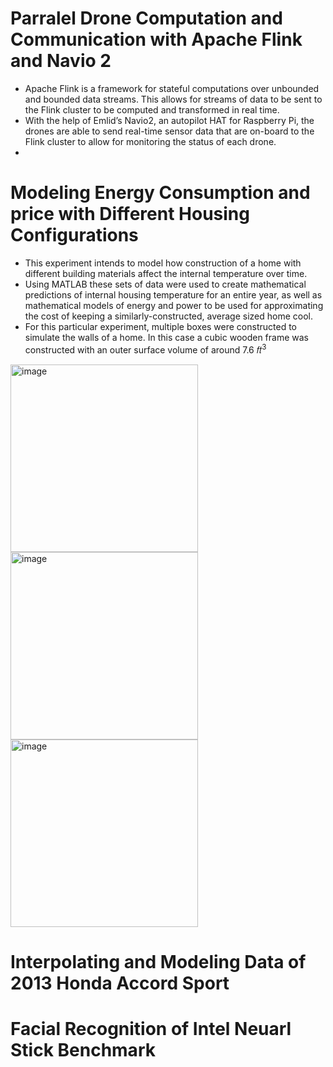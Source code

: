 # Parralel Drone Computation and Communication with Apache Flink and Navio 2
  * Apache Flink is a framework for stateful computations over unbounded and bounded data streams. This allows for streams of data to be sent to the Flink cluster to be computed and transformed in real time.
  * With the help of Emlid’s Navio2, an autopilot HAT for Raspberry Pi, the drones are able to send real-time sensor data that are on-board to the Flink cluster to allow for monitoring the status of each drone.
  * 
   
  
# Modeling Energy Consumption and price with Different Housing Configurations
  * This experiment intends to model how construction of a home with different building materials affect the internal temperature over time.
  * Using MATLAB these sets of data were used to create mathematical predictions of internal housing temperature for an entire year, as well as mathematical models of energy and power to be used for approximating the cost of keeping a similarly-constructed, average sized home cool.
  * For this particular experiment, multiple boxes were constructed to simulate the walls of a home. In this case a cubic wooden frame was constructed with an outer surface volume of around 7.6 𝑓𝑡<sup>3<sup>
  

<img width="300" alt="image" src="https://user-images.githubusercontent.com/89572705/192069395-2206cccd-6d3a-48dd-8a8c-12162024af61.png"><img width="300" alt="image" src="https://user-images.githubusercontent.com/89572705/192069424-73dc9f49-02c4-4ebd-82e7-f14d905238ae.png">
<img width="300" alt="image" src="https://user-images.githubusercontent.com/89572705/192068756-21469612-31d0-49a4-beb7-2f5e68fc56b8.png">


# Interpolating and Modeling Data of 2013 Honda Accord Sport

# Facial Recognition of Intel Neuarl Stick Benchmark


